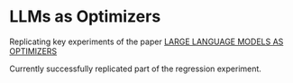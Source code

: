 # LLMs as Optimizers
Replicating key experiments of the paper [LARGE LANGUAGE MODELS AS OPTIMIZERS](https://arxiv.org/abs/2309.03409)

Currently successfully replicated part of the regression experiment.